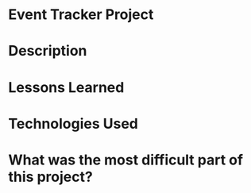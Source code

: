 # Event Tracker Project

# Description

# Lessons Learned

# Technologies Used

# What was the most difficult part of this project?
